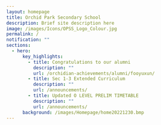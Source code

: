 ```yaml
---
layout: homepage
title: Orchid Park Secondary School
description: Brief site description here
image: /images/Icons/OPSS_Logo_Colour.jpg
permalink: /
notification: ""
sections:
  - hero:
      key_highlights:
        - title: Congratulations to our alumni
          description: ""
          url: /orchidian-achievements/alumni/fooyuxun/
        - title: Sec 1-3 Extended Curriculum
          description: ""
          url: /announcements/
        - title: Updated O LEVEL PRELIM TIMETABLE
          description: ""
          url: /announcements/
      background: /images/Homepage/home20221230.bmp
---
```

